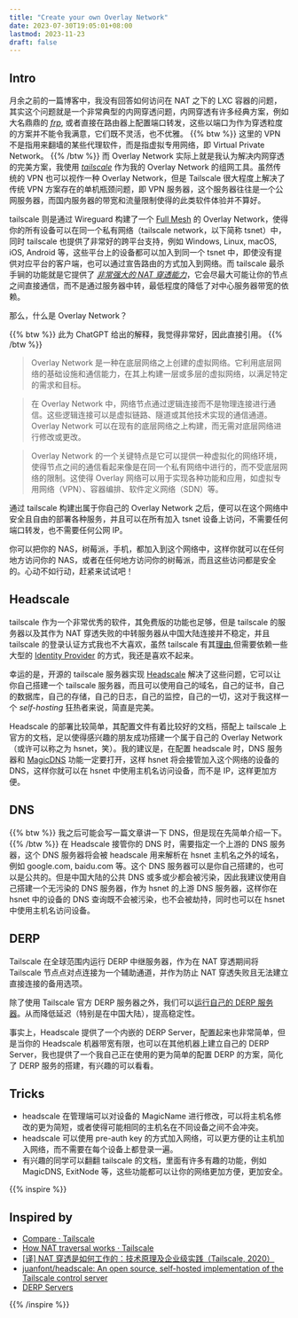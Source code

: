 ```yaml
---
title: "Create your own Overlay Network"
date: 2023-07-30T19:05:01+08:00
lastmod: 2023-11-23 
draft: false
---
```


## Intro

月余之前的一篇博客中，我没有回答如何访问在 NAT 之下的 LXC 容器的问题，其实这个问题就是一个非常典型的内网穿透问题，内网穿透有许多经典方案，例如大名鼎鼎的 *[frp](https://github.com/fatedier/frp)*, 或者直接在路由器上配置端口转发，这些以端口为作为穿透粒度的方案并不能令我满意，它们既不灵活，也不优雅。
{{% btw %}}
这里的 VPN 不是指用来翻墙的某些代理软件，而是指虚拟专用网络，即 Virtual Private Network。
{{% /btw %}}
而 Overlay Network 实际上就是我认为解决内网穿透的完美方案，我使用 *[tailscale](https://tailscale.com/)* 作为我的 Overlay Network 的组网工具。虽然传统的 VPN 也可以视作一种 Overlay Network，但是 Tailscale 很大程度上解决了传统 VPN 方案存在的单机瓶颈问题，即 VPN 服务器，这个服务器往往是一个公网服务器，而国内服务器的带宽和流量限制使得的此类软件体验并不算好。

tailscale 则是通过 Wireguard 构建了一个 [Full Mesh](https://en.wikipedia.org/wiki/Mesh_networking) 的 Overlay Network，使得你的所有设备可以在同一个私有网络（tailscale network，以下简称 tsnet）中，同时 tailscale 也提供了非常好的跨平台支持，例如 Windows, Linux, macOS, iOS, Android 等，这些平台上的设备都可以加入到同一个 tsnet 中，即使没有提供对应平台的客户端，也可以通过宣告路由的方式加入到网络。而 tailscale 最杀手锏的功能就是它提供了 *[非常强大的 NAT 穿透能力](https://tailscale.com/blog/how-nat-traversal-works/)*，它会尽最大可能让你的节点之间直接通信，而不是通过服务器中转，最低程度的降低了对中心服务器带宽的依赖。

那么，什么是 Overlay Network？

{{% btw %}}
此为 ChatGPT 给出的解释，我觉得非常好，因此直接引用。
{{% /btw %}}

> Overlay Network 是一种在底层网络之上创建的虚拟网络。它利用底层网络的基础设施和通信能力，在其上构建一层或多层的虚拟网络，以满足特定的需求和目标。

> 在 Overlay Network 中，网络节点通过逻辑连接而不是物理连接进行通信。这些逻辑连接可以是虚拟链路、隧道或其他技术实现的通信通道。Overlay Network 可以在现有的底层网络之上构建，而无需对底层网络进行修改或更改。

>   Overlay Network 的一个关键特点是它可以提供一种虚拟化的网络环境，使得节点之间的通信看起来像是在同一个私有网络中进行的，而不受底层网络的限制。这使得 Overlay 网络可以用于实现各种功能和应用，如虚拟专用网络（VPN）、容器编排、软件定义网络（SDN）等。

通过 tailscale 构建出属于你自己的 Overlay Network 之后，便可以在这个网络中安全且自由的部署各种服务，并且可以在所有加入 tsnet 设备上访问，不需要任何端口转发，也不需要任何公网 IP。

你可以把你的 NAS，树莓派，手机，都加入到这个网络中，这样你就可以在任何地方访问你的 NAS，或者在任何地方访问你的树莓派，而且这些访问都是安全的。心动不如行动，赶紧来试试吧！

## Headscale

tailscale 作为一个非常优秀的软件，其免费版的功能也足够，但是 tailscale 的服务器以及其作为 NAT 穿透失败的中转服务器从中国大陆连接并不稳定，并且 tailscale 的登录认证方式我也不大喜欢，虽然 tailscale 有其[理由](https://tailscale.com/blog/passkeys/),但需要依赖一些大型的 [Identity Provider](https://en.wikipedia.org/wiki/Identity_provider) 的方式，我还是喜欢不起来。

幸运的是，开源的 tailscale 服务器实现 [Headscale](https://github.com/juanfont/headscale) 解决了这些问题，它可以让你自己搭建一个 tailscale 服务器，而且可以使用自己的域名，自己的证书，自己的数据库，自己的存储，自己的日志，自己的监控，自己的一切，这对于我这样一个 *self-hosting* 狂热者来说，简直是完美。

Headscale 的部署比较简单，其配置文件有着比较好的文档，搭配上 tailscale 上官方的文档，足以使得感兴趣的朋友成功搭建一个属于自己的 Overlay Network（或许可以称之为 hsnet，笑）。我的建议是，在配置 headscale 时，DNS 服务器和 [MagicDNS](https://tailscale.com/kb/1081/magicdns/) 功能一定要打开，这样 hsnet 将会接管加入这个网络的设备的 DNS，这样你就可以在 hsnet 中使用主机名访问设备，而不是 IP，这样更加方便。

## DNS
{{% btw %}}
我之后可能会写一篇文章讲一下 DNS，但是现在先简单介绍一下。
{{% /btw %}}
在 Headscale 接管你的 DNS 时，需要指定一个上游的 DNS 服务器，这个 DNS 服务器将会被 headscale 用来解析在 hsnet 主机名之外的域名，例如 google.com, baidu.com 等。这个 DNS 服务器可以是你自己搭建的，也可以是公共的。但是中国大陆的公共 DNS 或多或少都会被污染，因此我建议使用自己搭建一个无污染的 DNS 服务器，作为 hsnet 的上游 DNS 服务器，这样你在 hsnet 中的设备的 DNS 查询既不会被污染，也不会被劫持，同时也可以在 hsnet 中使用主机名访问设备。

## DERP

Tailscale 在全球范围内运行 DERP 中继服务器，作为在 NAT 穿透期间将 Tailscale 节点点对点连接为一个辅助通道，并作为防止 NAT 穿透失败且无法建立直接连接的备用选项。

除了使用 Tailscale 官方 DERP 服务器之外，我们可以[运行自己的 DERP 服务器](https://tailscale.com/kb/1118/custom-derp-servers/)。从而降低延迟（特别是在中国大陆），提高稳定性。

事实上，Headscale 提供了一个内嵌的 DERP Server，配置起来也非常简单，但是当你的 Headscale 机器带宽有限，也可以在其他机器上建立自己的 DERP Server，我也提供了一个我自己正在使用的更为简单的配置 DERP 的方案，简化了 DERP 服务的搭建，有兴趣的可以看看。

## Tricks

* headscale 在管理端可以对设备的 MagicName 进行修改，可以将主机名修改的更为简短，或者使得可能相同的主机名在不同设备之间不会冲突。
* headscale 可以使用 pre-auth key 的方式加入网络，可以更方便的让主机加入网络，而不需要在每个设备上都登录一遍。
* 有兴趣的同学可以翻翻 tailscale 的文档，里面有许多有趣的功能，例如 MagicDNS, ExitNode 等，这些功能都可以让你的网络更加方便，更加安全。

{{% inspire %}}

## Inspired by

+ [Compare · Tailscale](https://tailscale.com/compare/)
+ [How NAT traversal works · Tailscale](https://tailscale.com/blog/how-nat-traversal-works/)
+ [[译] NAT 穿透是如何工作的：技术原理及企业级实践（Tailscale, 2020）](https://arthurchiao.art/blog/how-nat-traversal-works-zh/)
+ [juanfont/headscale: An open source, self-hosted implementation of the Tailscale control server](https://github.com/juanfont/headscale)
+ [DERP Servers](https://tailscale.com/kb/1232/derp-servers/)

{{% /inspire %}}